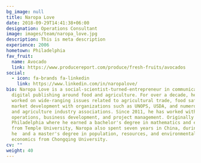 ```yaml
---
bg_image: null
title: Naropa Love
date: 2018-09-29T14:41:38+06:00
designation: Operations Consultant
image: images/team/naropa_love.jpg
description: This is meta description
experience: 2006
hometown: Philadelphia
fav_fruit:
  name: Avocado
  link: https://www.producereport.com/produce/fresh-fruits/avocados
social:
  - icon: fa-brands fa-linkedin
    link: https://www.linkedin.com/in/naropalove/
bio: Naropa Love is a social-scientist-turned-entrepreneur in communications and
  digital publishing around food and agriculture. For over a decade, he has
  worked on wide-ranging issues related to agricultural trade, food safety, and
  market development with organizations such as UNOPS, USDA, and numerous food
  and agriculture industry associations. Since 2011, he has worked with MZMC on
  operations, business development, and project management. Originally from
  Philadelphia where he earned a bachelor's degree in mathematics and economics
  from Temple University, Naropa also spent seven years in China, during which
  he  and a master's degree in population, resources, and environmental
  economics from Chongqing University.
cv: ""
weight: 40
---
```

